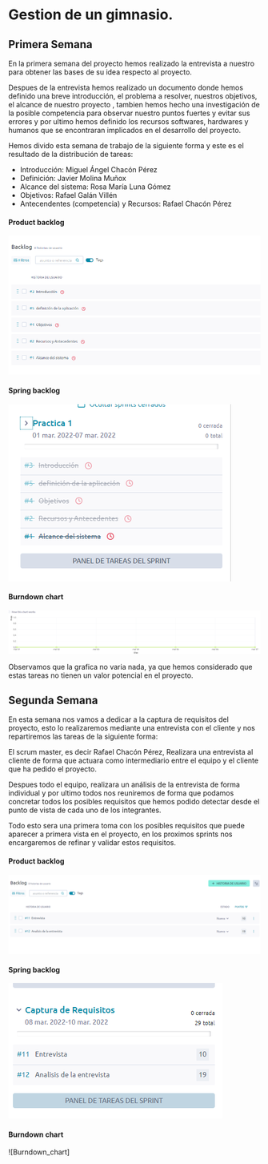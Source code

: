 # Gestion de un gimnasio.

## Primera Semana
En la primera semana del proyecto hemos realizado la entrevista a nuestro para obtener las bases de su idea respecto al proyecto.

Despues de la entrevista hemos realizado un documento donde hemos definido una breve introducción, el problema a resolver, nuestros objetivos, el alcance de nuestro proyecto
, tambien hemos hecho una investigación de la posible competencia para observar nuestro puntos fuertes y evitar sus errores y por ultimo hemos definido los recursos softwares,
hardwares y humanos que se encontraran implicados en el desarrollo del proyecto.

Hemos divido esta semana de trabajo de la siguiente forma y este es el resultado de la distribución de tareas:

  * Introducción: Miguel Ángel Chacón Pérez
  * Definición: Javier Molina Muñox
  * Alcance del sistema: Rosa María Luna Gómez
  * Objetivos: Rafael Galán Villén
  * Antecendentes (competencia) y Recursos: Rafael Chacón Pérez


#### Product backlog
![Backlog_product](/SCRUM/CapturasSprint/backlogpractica1.png)
#### Spring backlog
![Sprint_Backlog](/SCRUM/CapturasSprint/sprintbacklog1.png)
#### Burndown chart
![Burndown_chart](/SCRUM/CapturasSprint/burndownchart1.png)

Observamos que la grafica no varia nada, ya que hemos considerado que estas tareas no tienen un valor potencial en el proyecto.

## Segunda Semana

En esta semana nos vamos a dedicar a la captura de requisitos del proyecto, esto lo realizaremos mediante una entrevista con el cliente y nos repartiremos las tareas de la siguiente forma:

El scrum master, es decir Rafael Chacón Pérez, Realizara una entrevista al cliente de forma que actuara como intermediario entre el equipo y el cliente que ha pedido el proyecto.

Despues todo el equipo, realizara un análisis de la entrevista de forma individual y por ultimo todos nos reuniremos de forma que podamos concretar todos los posibles requisitos que hemos podido detectar desde el punto de vista de cada uno de los integrantes.

Todo esto sera una primera toma con los posibles requisitos que puede aparecer a primera vista en el proyecto, en los proximos sprints nos encargaremos de refinar y validar estos requisitos.

#### Product backlog
![Backlog_product](/SCRUM/CapturasSprint/backlogsprint2.png)
#### Spring backlog
![Sprint_Backlog](/SCRUM/CapturasSprint/sprintbacklog2.png)
#### Burndown chart
![Burndown_chart]

